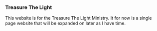 ### Treasure The Light

This website is for the Treasure The Light Ministry.  It for now is a single page website
that will be expanded on later as I have time.  